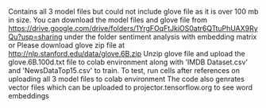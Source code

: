 Contains all 3 model files but could not include glove file as it is over 100 mb in size. 
You can download the model files and glove file from https://drive.google.com/drive/folders/1YrgFOqFtJkiOS0atr6QTtuPhUAX9RyQu?usp=sharing
under the folder sentiment analysis with embedding matrix
                                              or
Please download glove zip file at http://nlp.stanford.edu/data/glove.6B.zip 
Unzip glove file and upload the glove.6B.100d.txt file to colab environment along with 'IMDB Dataset.csv' and 'NewsDataTop15.csv' to train. 
To test, run cells after references on uploading all 3 model files to colab environment
The code also genrates vector files which can be uploaded to projector.tensorflow.org to see word embeddings
